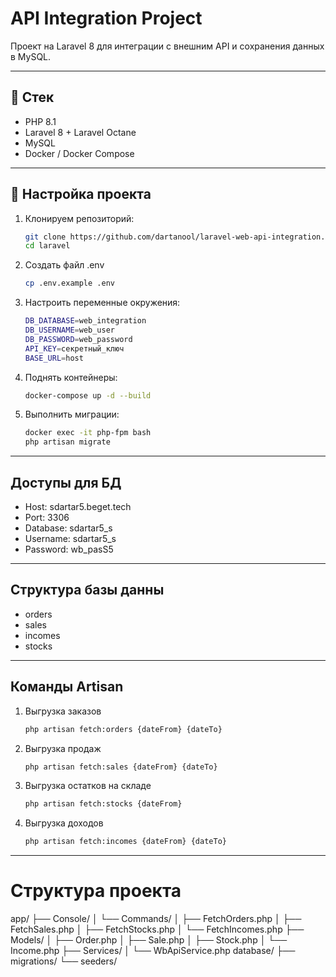 # API Integration Project

Проект на Laravel 8 для интеграции с внешним API и сохранения данных в MySQL.

---

## 🔹 Стек

- PHP 8.1
- Laravel 8 + Laravel Octane
- MySQL
- Docker / Docker Compose

---

## 🔹 Настройка проекта

1. Клонируем репозиторий:
    ```bash
    git clone https://github.com/dartanool/laravel-web-api-integration.git
    cd laravel
2. Создать файл .env
    ```bash
    cp .env.example .env
3. Настроить переменные окружения:
    ```bash
    DB_DATABASE=web_integration
    DB_USERNAME=web_user
    DB_PASSWORD=web_password
    API_KEY=секретный_ключ
    BASE_URL=host
4. Поднять контейнеры:
    ```bash
    docker-compose up -d --build
5. Выполнить миграции:
    ```bash
   docker exec -it php-fpm bash 
   php artisan migrate

---

## Доступы для БД

- Host: sdartar5.beget.tech
- Port: 3306
- Database: sdartar5_s
- Username: sdartar5_s
- Password: wb_pasS5

---

## Структура базы данны

- orders
- sales
- incomes
- stocks

---

## Команды Artisan

1. Выгрузка заказов
    ```bash
    php artisan fetch:orders {dateFrom} {dateTo}
2. Выгрузка продаж
    ```bash
    php artisan fetch:sales {dateFrom} {dateTo}
3. Выгрузка остатков на складе
    ```bash
    php artisan fetch:stocks {dateFrom}
4. Выгрузка доходов
    ```bash
    php artisan fetch:incomes {dateFrom} {dateTo}

---

# Структура проекта

app/
├── Console/
│ └── Commands/
│ ├── FetchOrders.php
│ ├── FetchSales.php
│ ├── FetchStocks.php
│ └── FetchIncomes.php
├── Models/
│ ├── Order.php
│ ├── Sale.php
│ ├── Stock.php
│ └── Income.php
├── Services/
│ └── WbApiService.php
database/
├── migrations/
└── seeders/

